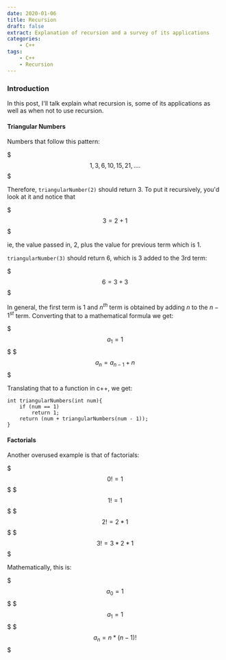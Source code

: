 ```yaml
---
date: 2020-01-06
title: Recursion
draft: false
extract: Explanation of recursion and a survey of its applications
categories: 
    - C++
tags:
    - C++
    - Recursion
---
```


### Introduction
In this post, I'll talk explain what recursion is, some of its applications as well as when not to use recursion.

#### Triangular Numbers

Numbers that follow this pattern:
 
$$$
1,3,6,10,15,21,....
$$$

Therefore, `triangularNumber(2)` should return 3. To put it recursively, you'd look at it and notice that

$$$
3 = 2 + 1
$$$ 

ie, the value passed in, 2, plus the value for previous term which is 1. 

`triangularNumber(3)` should return 6, which is 3 added to the 3rd term:

$$$
6 = 3 + 3
$$$ 

In general, the first term is 1 and $n^{th}$ term is obtained by adding $n$ to the $n-1^{st}$ term. Converting that to a mathematical formula we get:

$$$
a_{1} = 1
$$$
$$$
a_{n} = a_{n-1} + n
$$$

Translating that to a function in c++, we get:

```cpp{numberLines: true}
int triangularNumbers(int num){
    if (num == 1)
        return 1;
    return (num + triangularNumbers(num - 1));
}
```

#### Factorials

Another overused example is that of factorials:

$$$
0! = 1
$$$
$$$
1! = 1
$$$
$$$
2! = 2 * 1
$$$
$$$
3! = 3 * 2 * 1 
$$$

Mathematically, this is:

$$$
a_{0} = 1
$$$
$$$
a_{1} = 1
$$$
$$$
a_{n} = n * (n-1)!
$$$
